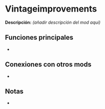 # Vintageimprovements

**Descripción:** *(añadir descripción del mod aquí)*

## Funciones principales
- 

## Conexiones con otros mods
- 

## Notas
- 
